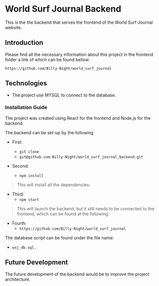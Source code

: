 # World Surf Journal Backend

This is the the backend that serves the frontend of the World Surf Journal website.
## Introduction 

Please find all the necessary information about this project in the frontend folder a link of which can be found bellow:

`https://github.com/Billy-Night/world_surf_journal`

## Technologies

- The project use MYSQL to connect to the database. 
### Installation Guide

The project was created using React for the frontend and Node.js for the backend.

The backend can be set-up by the following 

 - First:
    - ``` git clone ```
    - ``` git@github.com:Billy-Night/world_surf_journal_backend.git ```

  - Second: 
    - ``` npm install ```

> This will install all the dependencies.
  - Third:
    - ``` npm start ```

> This will launch the backend, but it still needs to be connected to the frontend, which can be found at the following:
  - Fourth:
    - `https://github.com/Billy-Night/world_surf_journal`

The database script can be found under the file name:
 - `wsj_db.sql` . 

## Future Development

The future development of the backend would be to improve the project architecture.  